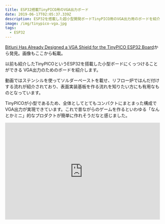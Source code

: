 ```yaml
---
title: ESP32搭載TinyPICO用のVGA出力ボード
date: 2019-06-17T02:05:37.339Z
description: ESP32を搭載した超小型開発ボードTinyPICO用のVGA出力用のボードを紹介します。
image: /img/tinypico-vga.jpg
tags:
  - ESP32
---
```

[Bitluni Has Already Designed a VGA Shield for the TinyPICO ESP32 Board](https://blog.hackster.io/bitluni-has-already-designed-a-vga-shield-for-the-tinypico-esp32-board-89be9b87c5f4)から発見。画像もここから転載。

以前も紹介したTinyPICOというESP32を搭載した小型ボードにくっつけることができる VGA出力のためのボードを紹介します。

動画ではステンシルを使ってソルダーペーストを載せ、リフロー炉ではんだ付けする流れが紹介されており、表面実装基板を作る流れを知りたい方にも有用なものとなっています。

TinyPICOが小型であるため、全体としてとてもコンパクトにまとまった構成でVGA出力が実現できています。これで昔ながらのゲームを作るといわゆる「なんとかミニ」的なプロダクトが簡単に作れそうだなと感じました。

<iframe width="100%" height="315" src="https://www.youtube.com/embed/iGzUhgsmJL4" frameborder="0" allow="accelerometer; autoplay; encrypted-media; gyroscope; picture-in-picture" allowfullscreen></iframe>
